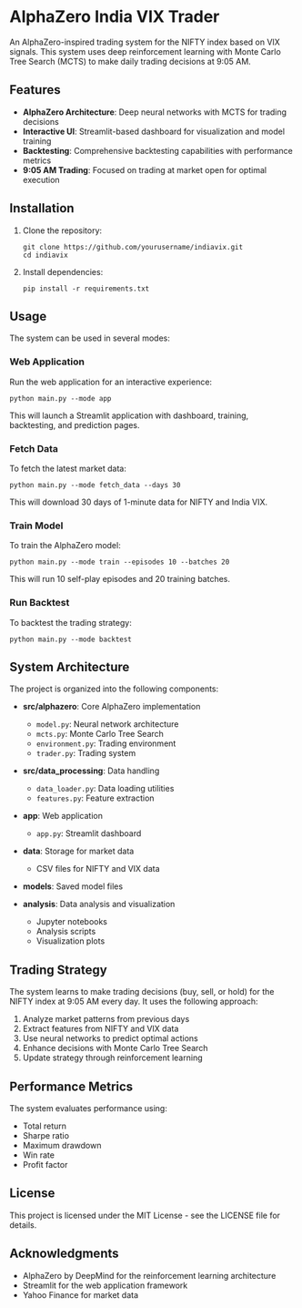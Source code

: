 # AlphaZero India VIX Trader

An AlphaZero-inspired trading system for the NIFTY index based on VIX signals. This system uses deep reinforcement learning with Monte Carlo Tree Search (MCTS) to make daily trading decisions at 9:05 AM.

## Features

- **AlphaZero Architecture**: Deep neural networks with MCTS for trading decisions
- **Interactive UI**: Streamlit-based dashboard for visualization and model training
- **Backtesting**: Comprehensive backtesting capabilities with performance metrics
- **9:05 AM Trading**: Focused on trading at market open for optimal execution

## Installation

1. Clone the repository:
   ```
   git clone https://github.com/yourusername/indiavix.git
   cd indiavix
   ```

2. Install dependencies:
   ```
   pip install -r requirements.txt
   ```

## Usage

The system can be used in several modes:

### Web Application

Run the web application for an interactive experience:

```
python main.py --mode app
```

This will launch a Streamlit application with dashboard, training, backtesting, and prediction pages.

### Fetch Data

To fetch the latest market data:

```
python main.py --mode fetch_data --days 30
```

This will download 30 days of 1-minute data for NIFTY and India VIX.

### Train Model

To train the AlphaZero model:

```
python main.py --mode train --episodes 10 --batches 20
```

This will run 10 self-play episodes and 20 training batches.

### Run Backtest

To backtest the trading strategy:

```
python main.py --mode backtest
```

## System Architecture

The project is organized into the following components:

- **src/alphazero**: Core AlphaZero implementation
  - `model.py`: Neural network architecture
  - `mcts.py`: Monte Carlo Tree Search
  - `environment.py`: Trading environment
  - `trader.py`: Trading system

- **src/data_processing**: Data handling
  - `data_loader.py`: Data loading utilities
  - `features.py`: Feature extraction

- **app**: Web application
  - `app.py`: Streamlit dashboard

- **data**: Storage for market data
  - CSV files for NIFTY and VIX data

- **models**: Saved model files

- **analysis**: Data analysis and visualization
  - Jupyter notebooks
  - Analysis scripts
  - Visualization plots

## Trading Strategy

The system learns to make trading decisions (buy, sell, or hold) for the NIFTY index at 9:05 AM every day. It uses the following approach:

1. Analyze market patterns from previous days
2. Extract features from NIFTY and VIX data
3. Use neural networks to predict optimal actions
4. Enhance decisions with Monte Carlo Tree Search
5. Update strategy through reinforcement learning

## Performance Metrics

The system evaluates performance using:

- Total return
- Sharpe ratio
- Maximum drawdown
- Win rate
- Profit factor

## License

This project is licensed under the MIT License - see the LICENSE file for details.

## Acknowledgments

- AlphaZero by DeepMind for the reinforcement learning architecture
- Streamlit for the web application framework
- Yahoo Finance for market data